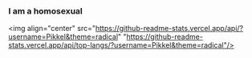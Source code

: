 ### I am a homosexual
<img align="center" src="https://github-readme-stats.vercel.app/api/?username=Pikkel&theme=radical" "https://github-readme-stats.vercel.app/api/top-langs/?username=Pikkel&theme=radical"/>
